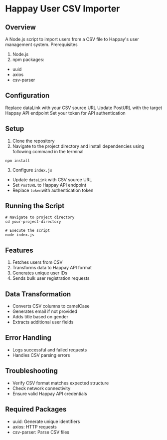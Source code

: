 
# Happay User CSV Importer

## Overview

A Node.js script to import users from a CSV file to Happay's user management system.
Prerequisites

1) Node.js
2) npm packages:
- uuid
- axios
- csv-parser

## Configuration

Replace dataLink with your CSV source URL
Update PostURL with the target Happay API endpoint
Set your token for API authentication

## Setup 
1. Clone the repository
2. Navigate to the project directory and install dependencies using following command in the terminal 
```
npm install
```
3. Configure `index.js`
- Update `dataLink` with CSV source URL
- Set `PostURL` to Happay API endpoint
- Replace `token`with authentication token

## Running the Script

```
# Navigate to project directory
cd your-project-directory

# Execute the script
node index.js
```


## Features

1) Fetches users from CSV
2) Transforms data to Happay API format
3) Generates unique user IDs
4) Sends bulk user registration requests

## Data Transformation

- Converts CSV columns to camelCase
- Generates email if not provided
- Adds title based on gender
- Extracts additional user fields

## Error Handling

- Logs successful and failed requests
- Handles CSV parsing errors

## Troubleshooting

- Verify CSV format matches expected structure
- Check network connectivity
- Ensure valid Happay API credentials

## Required Packages

- uuid: Generate unique identifiers
- axios: HTTP requests
- csv-parser: Parse CSV files
